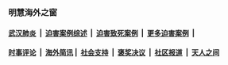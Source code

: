 
### 明慧海外之窗

####  [武汉肺炎](indexes/365.md?t=01010700) &nbsp;|&nbsp;  [迫害案例综述](indexes/328.md?t=01010700) &nbsp;|&nbsp; [迫害致死案例](indexes/277.md?t=01010700)  &nbsp;|&nbsp; [更多迫害案例](indexes/81.md?t=01010700)  &nbsp;|&nbsp; 
####  [时事评论](indexes/251.md?t=01010700) &nbsp;|&nbsp; [海外简讯](indexes/245.md?t=01010700)&nbsp;|&nbsp;  [社会支持](indexes/140.md?t=01010700) &nbsp;|&nbsp; [褒奖决议](indexes/282.md?t=01010700) &nbsp;|&nbsp; [社区报道](indexes/91.md?t=01010700)  &nbsp;|&nbsp; [天人之间](indexes/78.md?t=01010700) 


